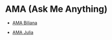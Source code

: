 # AMA (Ask Me Anything)

- [AMA Biliana](https://github.com/Bilie/ama-biliana)

- [AMA Julia](https://github.com/FBW44-2/ama-julia)
